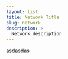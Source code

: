 ```yaml
---
layout: list
title: Network Title
slug: network
description: >
  Network description
---
```


asdasdas